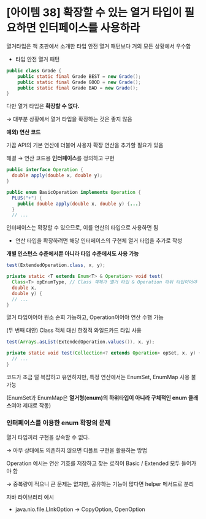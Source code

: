 # [아이템 38] 확장할 수 있는 열거 타입이 필요하면 인터페이스를 사용하라

열거타입은 책 초판에서 소개한 타입 안전 열거 패턴보다 거의 모든 상황에서 우수함

- 타입 안전 열거 패턴

```java
public class Grade {
    public static final Grade BEST = new Grade();
    public static final Grade GOOD = new Grade();
    public static final Grade BAD = new Grade();
}
```

다만 열거 타입은 **확장할 수 없다.**

→ 대부분 상황에서 열거 타입을 확장하는 것은 좋지 않음

**예외) 연산 코드**

가끔 API의 기본 연산에 더불어 사용자 확장 연산을 추가할 필요가 있음

해결 → 연산 코드용 **인터페이스**를 정의하고 구현

```java
public interface Operation {
  double apply(double x, double y);
}
```

```java
public enum BasicOperation implements Operation {
  PLUS("+") {
    public double apply(double x, double y) {...}
  }
  // ...
```

인터페이스는 확장할 수 있으므로, 이를 연산의 타입으로 사용하면 됨

- 연산 타입을 확장하려면 해당 인터페이스의 구현체 열거 타입을 추가로 작성

**개별 인스턴스 수준에서뿐 아니라 타입 수준에서도 사용 가능**

```java
test(ExtendedOperation.class, x, y);

private static <T extends Enum<T> & Operation> void test(
  Class<T> opEnumType, // Class 객체가 열거 타입 & Operation 하위 타입이어야 함
  double x,
  double y) {
  // ...
}
```

열거 타입이어야 원소 순회 가능하고, Operation이어야 연산 수행 가능

(두 번째 대안) Class 객체 대신 한정적 와일드카드 타입 사용

```java
test(Arrays.asList(ExtendedOperation.values()), x, y);

private static void test(Collection<? extends Operation> opSet, x, y) {
  // ...
}
```

코드가 조금 덜 복잡하고 유연하지만, 특정 연산에서는 EnumSet, EnumMap 사용 불가능

(EnumSet과 EnumMap은 **열거형(enum)의 하위타입이 아니라 구체적인 enum 클래스**여야 제대로 작동)

### 인터페이스를 이용한 enum 확장의 문제

열거 타입끼리 구현을 상속할 수 없다.

→ 아무 상태에도 의존하지 않으면 디폴트 구현을 활용하는 방법

Operation 예시는 연산 기호를 저장하고 찾는 로직이 Basic / Extended 모두 들어가야 함

→ 중복량이 적으니 큰 문제는 없지만, 공유하는 기능이 많다면 helper 메서드로 분리

자바 라이브러리 예시

- java.nio.file.LInkOption → CopyOption, OpenOption
